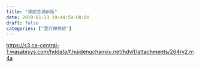 ```yaml
---
title: "课前念诵新版"
date: 2019-01-23 19:44:59-08:00
draft: false
categories: ["慧灯禅修班"]
---
```

https://s3.ca-central-1.wasabisys.com/hddata/f.huidengchanxiu.net/hdv/f/attachments/264/v2.m4a
